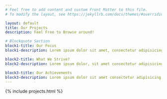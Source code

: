 ```yaml
---
# Feel free to add content and custom Front Matter to this file.
# To modify the layout, see https://jekyllrb.com/docs/themes/#overriding-theme-defaults

layout: default
title: Our Projects
description: Feel Free to Browse around!

# Blockquote Section
block1-title: Our Focus
block1-description: Lorem ipsum dolor sit amet, consectetur adipisicing elit. Sint totam quisquam rem impedit temporibus quam voluptate excepturi commodi dolorum, autem nihil odio? Cum numquam similique illo, labore cupiditate cumque nemo!

block2-title: What We Strive?
block2-description: Lorem ipsum dolor, sit amet consectetur adipisicing elit. Iure, voluptatem animi nesciunt repudiandae error a magnam quo excepturi facilis dolores voluptates natus, illo vel provident minus libero sit accusantium modi.

block3-title: Our Achievements
block3-description: Lorem ipsum dolor sit amet consectetur adipisicing elit. Asperiores in harum porro explicabo doloribus dolore placeat, id commodi accusantium quaerat corrupti itaque dolorum qui dolor cumque quod. Minus, nemo inventore. quaerat corrupti itaque dolorum qui dolor cumque quod. Minus, nemo inventore.
---
```


{% include projects.html %}

<script>
$(document).ready(function(){

    function createProjectButtonDivP(buttonName) {

        const p = $('<p>', {
            html: buttonName
        });

        return p;
    }

    function createProjectButtonDivImg() {

        const img = $('<img>', {
            src: '/akrivis/assets/img/project-icon.png'
        });

        return img;
    }

    function createProjectButtonDiv(buttonName) {

        const buttonInnerDiv = $('<div>');
        
        buttonInnerDiv.append(createProjectButtonDivImg());
        buttonInnerDiv.append(createProjectButtonDivP(buttonName));
    
        return buttonInnerDiv;
    }

    function createProjectButton(buttonNumber, buttonName) {
        
        const button = $('<button>', {
            id: 'project' + buttonNumber,
            // html: buttonName
        });

        button.append(createProjectButtonDiv(buttonName));
    
        return button;
    }
    
    function prepareProjectButton(object) {
        
        const buttonsDiv = $('<div>', {
            class: 'buttons'
        });
    
        for (var i = 0; i < arguments.length; i++) {
            object = arguments[i];
            buttonsDiv.append(createProjectButton(object.buttonNo, object.buttonDes));
        }

        return buttonsDiv;
    }
    
    var projectBtnSection = $('section.project-section .catalog');
    projectBtnSection.append(prepareProjectButton(
        {buttonNo: '1', buttonDes: 'Project 1'},
        {buttonNo: '2', buttonDes: 'Project 2'},
        {buttonNo: '3', buttonDes: 'Project 3'},
        {buttonNo: '4', buttonDes: 'Project 4'},
    ));

    $('button#project1').click(function(){
        $('.individual-project').empty();
        $('.individual-project').load('/akrivis/projects/project1');
    });
    
    $('button#project2').click(function(){
        $('.individual-project').empty();
        $('.individual-project').load('/akrivis/projects/project2');
    });
    
    $('button#project3').click(function(){
        $('.individual-project').empty();
        $('.individual-project').load('/akrivis/projects/project3');
    });
});
</script>